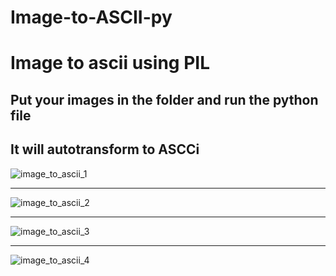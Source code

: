 # Image-to-ASCII-py
# Image to ascii using PIL
## Put your images in the folder and run the python file
## It will autotransform to ASCCi
![image_to_ascii_1](https://github.com/BetterCallGuts/Image-to-ASCII-py/assets/122576822/b63322d7-06c6-4fa2-8e02-5389eb847be4)
___
![image_to_ascii_2](https://github.com/BetterCallGuts/Image-to-ASCII-py/assets/122576822/c3738b1f-ec07-40ac-a18c-e3927842b6b4)
___
![image_to_ascii_3](https://github.com/BetterCallGuts/Image-to-ASCII-py/assets/122576822/bca9d5e1-98eb-49bf-8f24-317dd6429af0)
___
![image_to_ascii_4](https://github.com/BetterCallGuts/Image-to-ASCII-py/assets/122576822/6598c2c0-9aeb-45b0-b363-37e828f4fafb)

